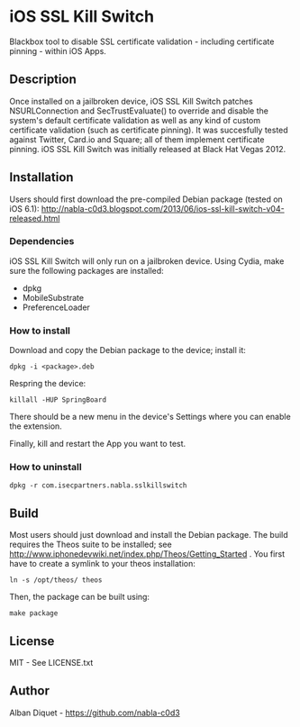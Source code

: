 iOS SSL Kill Switch
===================

Blackbox tool to disable SSL certificate validation - including certificate
pinning - within iOS Apps.


Description
-----------

Once installed on a jailbroken device, iOS SSL Kill Switch patches
NSURLConnection and SecTrustEvaluate() to override and disable the system's
default certificate validation as well as any kind of custom certificate
validation (such as certificate pinning). It was succesfully tested against
Twitter, Card.io and Square; all of them implement certificate pinning. iOS
SSL Kill Switch was initially released at Black Hat Vegas 2012.


Installation
------------

Users should first download the pre-compiled Debian package (tested on iOS 6.1):
http://nabla-c0d3.blogspot.com/2013/06/ios-ssl-kill-switch-v04-released.html

### Dependencies

iOS SSL Kill Switch will only run on a jailbroken device. Using Cydia, make
sure the following packages are installed:
- dpkg
- MobileSubstrate
- PreferenceLoader

### How to install

Download and copy the Debian package to the device; install it:  

    dpkg -i <package>.deb

Respring the device:

    killall -HUP SpringBoard

There should be a new menu in the device's Settings where you can
enable the extension.

Finally, kill and restart the App you want to test.

### How to uninstall

    dpkg -r com.isecpartners.nabla.sslkillswitch


Build
-----

Most users should just download and install the Debian package.
The build requires the Theos suite to be installed; 
see http://www.iphonedevwiki.net/index.php/Theos/Getting_Started .
You first have to create a symlink to your theos installation:

    ln -s /opt/theos/ theos

Then, the package can be built using:

    make package


License
-------

MIT - See LICENSE.txt


Author
------

Alban Diquet - https://github.com/nabla-c0d3
